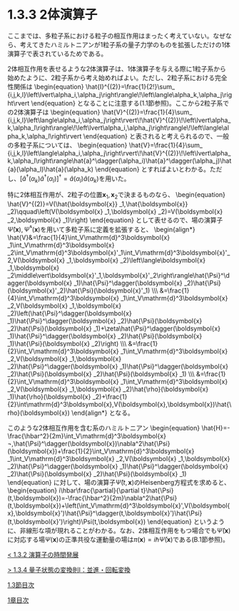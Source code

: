 # 1.3.3 2体演算子
ここまでは、多粒子系における粒子の相互作用はまったく考えていない。なぜなら、考えてきたハミルトニアンが1粒子系の量子力学のものを拡張しただけの1体演算子で表されているためである。

2体相互作用を表せるような2体演算子は、1体演算子を与える際に1粒子系から始めたように、2粒子系から考え始めればよい。ただし、2粒子系における完全性関係は
	\begin{equation}
		\hat{I}^{(2)}=\frac{1}{2!}\sum_ {i,j,k,l}\left\lvert\alpha_i,\alpha_j\right\rangle\\!\left\langle\alpha_k,\alpha_j\right\rvert
	\end{equation}
となることに注意する(1.1節参照)。ここから2粒子系での2体演算子は
	\begin{equation}
		\hat{V}^{(2)}=\frac{1}{4}\sum_ {i,j,k,l}\left\langle\alpha_i,\alpha_j\right\rvert\\!\hat{V}^{(2)}\\!\left\lvert\alpha_k,\alpha_l\right\rangle\\!\left\lvert\alpha_i,\alpha_j\right\rangle\\!\left\langle\alpha_k,\alpha_l\right\rvert
	\end{equation}
と表されると考えられるので、一般の多粒子系については、
	\begin{equation}
		\hat{V}=\frac{1}{4}\sum_ {i,j,k,l}\left\langle\alpha_i,\alpha_j\right\rvert\\!\hat{V}^{(2)}\\!\left\lvert\alpha_k,\alpha_l\right\rangle\hat{a}^\dagger(\alpha_i)\hat{a}^\dagger(\alpha_j)\hat{a}(\alpha_l)\hat{a}(\alpha_k)
	\end{equation}
とすればよいとわかる。ただし、$[\hat{a}^\dagger(\alpha_k)\hat{a}^\dagger(\alpha_l)]^\dagger=\hat{a}(\alpha_l)\hat{a}(\alpha_k)$を用いた。

特に2体相互作用が、2粒子の位置$\boldsymbol{x} _1,\boldsymbol{x} _2$で決まるものなら、
	\begin{equation}
		\hat{V}^{(2)}=V(\hat{\boldsymbol{x}} _1,\hat{\boldsymbol{x}} _2)\qquad\left(V(\boldsymbol{x} _1,\boldsymbol{x} _2)=V(\boldsymbol{x} _2,\boldsymbol{x} _1)\right)
	\end{equation}
として表せるので、場の演算子$\hat{\Psi}(\boldsymbol{x}),\hat{\Psi}^\dagger(\boldsymbol{x})$を用いて多粒子系に定義を拡張すると、
	\begin{align\*}
		\hat{V}&=\frac{1}{4}\int_V\mathrm{d}^3\boldsymbol{x} _1\int_V\mathrm{d}^3\boldsymbol{x} _2\int_V\mathrm{d}^3\boldsymbol{x}'_1\int_V\mathrm{d}^3\boldsymbol{x}'_2\,V(\boldsymbol{x} _1,\boldsymbol{x} _2)\left\langle\boldsymbol{x} _1,\boldsymbol{x} _2\middle\vert\boldsymbol{x}'_1,\boldsymbol{x}'_2\right\rangle\hat{\Psi}^\dagger(\boldsymbol{x} _1)\hat{\Psi}^\dagger(\boldsymbol{x} _2)\hat{\Psi}(\boldsymbol{x}'_2)\hat{\Psi}(\boldsymbol{x}'_1) \\\\\\
		&=\frac{1}{4}\int_V\mathrm{d}^3\boldsymbol{x} _1\int_V\mathrm{d}^3\boldsymbol{x} _2\,V(\boldsymbol{x} _1,\boldsymbol{x} _2)\left(\hat{\Psi}^\dagger(\boldsymbol{x} _1)\hat{\Psi}^\dagger(\boldsymbol{x} _2)\hat{\Psi}(\boldsymbol{x} _2)\hat{\Psi}(\boldsymbol{x} _1)+\zeta\hat{\Psi}^\dagger(\boldsymbol{x} _1)\hat{\Psi}^\dagger(\boldsymbol{x} _2)\hat{\Psi}(\boldsymbol{x} _1)\hat{\Psi}(\boldsymbol{x} _2)\right) \\\\\\
		&=\frac{1}{2}\int_V\mathrm{d}^3\boldsymbol{x} _1\int_V\mathrm{d}^3\boldsymbol{x} _2\,V(\boldsymbol{x} _1,\boldsymbol{x} _2)\hat{\Psi}^\dagger(\boldsymbol{x} _1)\hat{\Psi}^\dagger(\boldsymbol{x} _2)\hat{\Psi}(\boldsymbol{x} _2)\hat{\Psi}(\boldsymbol{x} _1) \\\\\\
		&=\frac{1}{2}\int_V\mathrm{d}^3\boldsymbol{x} _1\int_V\mathrm{d}^3\boldsymbol{x} _2\,V(\boldsymbol{x} _1,\boldsymbol{x} _2)\hat{\rho}(\boldsymbol{x} _1)\hat{\rho}(\boldsymbol{x} _2)+\frac{1}{2}\int\mathrm{d}^3\boldsymbol{x}\,V(\boldsymbol{x},\boldsymbol{x})\hat{\rho}(\boldsymbol{x})
	\end{align\*}
となる。

このような2体相互作用を含む系のハミルトニアン
	\begin{equation}
		\hat{H}=-\frac{\hbar^2}{2m}\int_V\mathrm{d}^3\boldsymbol{x}¬,\hat{\Psi}^\dagger(\boldsymbol{x})\nabla^2\hat{\Psi}(\boldsymbol{x})+\frac{1}{2}\int_V\mathrm{d}^3\boldsymbol{x} _1\int_V\mathrm{d}^3\boldsymbol{x} _2\,V(\boldsymbol{x} _1,\boldsymbol{x} _2)\hat{\Psi}^\dagger(\boldsymbol{x} _1)\hat{\Psi}^\dagger(\boldsymbol{x} _2)\hat{\Psi}(\boldsymbol{x} _2)\hat{\Psi}(\boldsymbol{x} _1)
	\end{equation}
に対して、場の演算子$\hat{\Psi}(t,\boldsymbol{x})$のHeisenberg方程式を求めると、
	\begin{equation}
		i\hbar\frac{\partial}{\partial t}\hat{\Psi}(t,\boldsymbol{x})=-\frac{\hbar^2}{2m}\nabla^2\hat{\Psi}(t,\boldsymbol{x})+\left(\int_V\mathrm{d}^3\boldsymbol{x}'\,V(\boldsymbol{x},\boldsymbol{x}')\hat{\Psi}^\dagger(t,\boldsymbol{x}')\hat{\Psi}(t,\boldsymbol{x}')\right)\Psi(t,\boldsymbol{x})
	\end{equation}
というように、非線形な項が現れることがわかる。なお、2体相互作用をもつ場合でも$\hat{\Psi}(\boldsymbol{x})$に対応する場$\Psi(\boldsymbol{x})$の正準共役な運動量の場は$\pi(\boldsymbol{x})=i\hbar\bar{\Psi}(\boldsymbol{x})$である(B.1節参照)。

[\< 1.3.2 演算子の時間発展](https://pr440.github.io/manybody-qm/Sec1-3-2)

[\> 1.3.4 量子状態の変換則Ⅰ：並進・回転変換](https://pr440.github.io/manybody-qm/Sec1-3-4)

[1.3節目次](https://pr440.github.io/manybody-qm/Sec1-3)

[1章目次](https://pr440.github.io/manybody-qm/Chap1)
